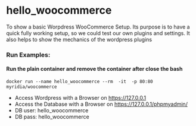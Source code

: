# hello_woocommerce

To show a basic Worpdress WooCommerce Setup. Its purpose is to have a quick fully working setup, so we could test our own plugins and settings.
It also helps to show the mechanics of the wordpress plugins



### Run Examples: 

#### Run the plain container and remove the container after close the bash
```
docker run --name hello_woocommerce --rm  -it  -p 80:80 myridia/woocommerce
```

* Access Wordpress with a Browser on https://127.0.0.1
* Access the Database with a Browser on https://127.0.0.1/phpmyadmin/
* DB user:  hello_woocommerce
* DB pass: hello_woocommerce





